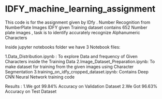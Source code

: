# IDFY_machine_learning_assignment
This code is for the assignment given by IDfy . Number Recognition from NumberPlate Images 
IDFY given Training dataset contains 652 Number plate images , task is to identify accurately recognize Alphanumeric Characters 

Inside jupyter notebooks folder we have 3 Notebook files:

1.Data_Distribution.ipynb : To explore Data and frequency of Given Characters inside the Training Data
2.Image_Dataset_Preparation.ipynb: To make dataset for training from the given images using Character Segmentation
3.training_on_idfy_cropped_dataset.ipynb: Contains Deep CNN Neural Network training code 

Results :
1.We got 99.84% Accuracy on Validation Dataset
2.We Got 96.63% Accuracy on Test Dataset
